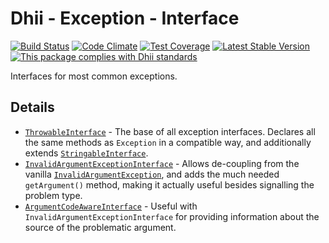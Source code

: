 # Dhii - Exception - Interface

[![Build Status](https://travis-ci.org/Dhii/exception-interface.svg?branch=master)](https://travis-ci.org/Dhii/exception-interface)
[![Code Climate](https://codeclimate.com/github/Dhii/exception-interface/badges/gpa.svg)](https://codeclimate.com/github/Dhii/exception-interface)
[![Test Coverage](https://codeclimate.com/github/Dhii/exception-interface/badges/coverage.svg)](https://codeclimate.com/github/Dhii/exception-interface/coverage)
[![Latest Stable Version](https://poser.pugx.org/dhii/exception-interface/version)](https://packagist.org/packages/dhii/exception-interface)
[![This package complies with Dhii standards](https://img.shields.io/badge/Dhii-Compliant-green.svg?style=flat-square)][Dhii]

Interfaces for most common exceptions.

## Details
- [`ThrowableInterface`] - The base of all exception interfaces. Declares
all the same methods as `Exception` in a compatible way, and additionally
extends [`StringableInterface`].
- [`InvalidArgumentExceptionInterface`] - Allows de-coupling from the vanilla
[`InvalidArgumentException`], and adds the much needed `getArgument()` method,
making it actually useful besides signalling the problem type.
- [`ArgumentCodeAwareInterface`] - Useful with `InvalidArgumentExceptionInterface`
for providing information about the source of the problematic argument.


[`ThrowableInterface`]:                 src/ThrowableInterface.php
[`InvalidArgumentExceptionInterface`]:  src/InvalidArgumentExceptionInterface.php
[`ArgumentCodeAwareInterface`]:         src/ArgumentCodeAwareInterface.php
[`StringableInterface`]:                https://github.com/Dhii/stringable-interface/blob/master/src/StringableInterface.php
[`InvalidArgumentException`]:           http://php.net/manual/en/class.invalidargumentexception.php

[Dhii]: https://github.com/Dhii/dhii
